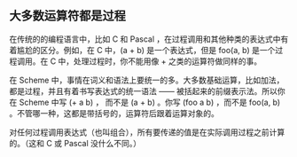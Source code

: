 ## 大多数运算符都是过程

在传统的的编程语言中，比如 C 和 Pascal ，在过程调用和其他种类的表达式中有着尴尬的区分。例如，在 C 中，(a + b) 是一个表达式，但是 foo(a, b) 是一个过程调用。在 C 中，处理过程时，你不能用像 + 之类的运算符做同样的事。

在 Scheme 中，事情在词义和语法上要统一的多。大多数基础运算，比如加法，都是过程，并且有着书写表达式的统一语法 —— 被括起来的前缀表示法。所以你在 Scheme 中写 (+ a b) ， 而不是 (a + b) 。你写 (foo a b) ，而不是 foo(a, b) 。不管哪一种，这都是带括号的，运算符后跟着运算对象的。

对任何过程调用表达式（也叫组合），所有要传递的值是在实际调用过程之前计算的。（这和 C 或 Pascal 没什么不同。）


